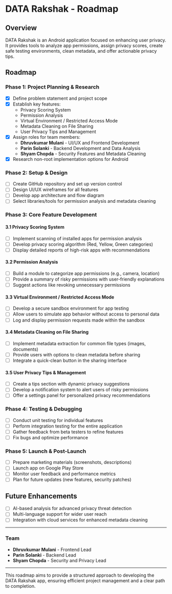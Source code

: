# DATA Rakshak - Roadmap

## Overview
DATA Rakshak is an Android application focused on enhancing user privacy. It provides tools to analyze app permissions, assign privacy scores, create safe testing environments, clean metadata, and offer actionable privacy tips.

## Roadmap

### Phase 1: Project Planning & Research
- [x] Define problem statement and project scope
- [x] Establish key features:
  - Privacy Scoring System
  - Permission Analysis
  - Virtual Environment / Restricted Access Mode
  - Metadata Cleaning on File Sharing
  - User Privacy Tips and Management
- [x] Assign roles for team members:
  - **Dhruvkumar Mulani** - UI/UX and Frontend Development
  - **Parin Solanki** - Backend Development and Data Analysis
  - **Shyam Chopda** - Security Features and Metadata Cleaning
- [x] Research non-root implementation options for Android

### Phase 2: Setup & Design
- [ ] Create GitHub repository and set up version control
- [ ] Design UI/UX wireframes for all features
- [ ] Develop app architecture and flow diagram
- [ ] Select libraries/tools for permission analysis and metadata cleaning

### Phase 3: Core Feature Development
#### 3.1 Privacy Scoring System
- [ ] Implement scanning of installed apps for permission analysis
- [ ] Develop privacy scoring algorithm (Red, Yellow, Green categories)
- [ ] Display detailed reports of high-risk apps with recommendations

#### 3.2 Permission Analysis
- [ ] Build a module to categorize app permissions (e.g., camera, location)
- [ ] Provide a summary of risky permissions with user-friendly explanations
- [ ] Suggest actions like revoking unnecessary permissions

#### 3.3 Virtual Environment / Restricted Access Mode
- [ ] Develop a secure sandbox environment for app testing
- [ ] Allow users to simulate app behavior without access to personal data
- [ ] Log and display permission requests made within the sandbox

#### 3.4 Metadata Cleaning on File Sharing
- [ ] Implement metadata extraction for common file types (images, documents)
- [ ] Provide users with options to clean metadata before sharing
- [ ] Integrate a quick-clean button in the sharing interface

#### 3.5 User Privacy Tips & Management
- [ ] Create a tips section with dynamic privacy suggestions
- [ ] Develop a notification system to alert users of risky permissions
- [ ] Offer a settings panel for personalized privacy recommendations

### Phase 4: Testing & Debugging
- [ ] Conduct unit testing for individual features
- [ ] Perform integration testing for the entire application
- [ ] Gather feedback from beta testers to refine features
- [ ] Fix bugs and optimize performance

### Phase 5: Launch & Post-Launch
- [ ] Prepare marketing materials (screenshots, descriptions)
- [ ] Launch app on Google Play Store
- [ ] Monitor user feedback and performance metrics
- [ ] Plan for future updates (new features, security patches)

## Future Enhancements
- [ ] AI-based analysis for advanced privacy threat detection
- [ ] Multi-language support for wider user reach
- [ ] Integration with cloud services for enhanced metadata cleaning

---

### Team
- **Dhruvkumar Mulani** - Frontend Lead
- **Parin Solanki** - Backend Lead
- **Shyam Chopda** - Security and Privacy Lead

---

This roadmap aims to provide a structured approach to developing the DATA Rakshak app, ensuring efficient project management and a clear path to completion.

